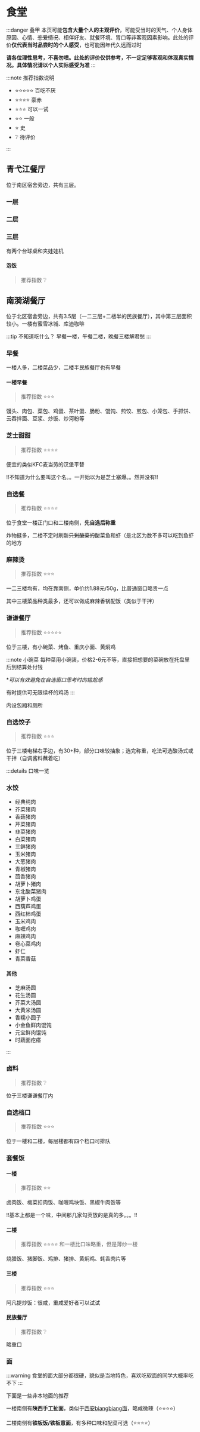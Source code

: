 # 食堂

:::danger 叠甲
本页可能**包含大量个人的主观评价**，可能受当时的天气、个人身体原因、心情、~~恋爱情况~~、相伴好友、就餐环境、胃口等非客观因素影响。此处的评价**仅代表当时品尝时的个人感受**，也可能因年代久远而过时

**请各位理性思考，不喜勿喷。此处的评价仅供参考，不一定足够客观和体现真实情况。具体情况请以个人实际感受为准**
:::

:::note 推荐指数说明

- ⭐⭐⭐⭐⭐ 百吃不厌
- ⭐⭐⭐⭐ 豪赤
- ⭐⭐⭐ 可以一试
- ⭐⭐ 一般
- ⭐ 史
- ❔ 待评价

:::

## 青弋江餐厅

位于南区宿舍旁边，共有三层。

### 一层

### 二层

### 三层

有两个台球桌和夹娃娃机

#### 泡饭

>推荐指数 ❔

## 南漪湖餐厅

位于北区宿舍旁边，共有3.5层（一二三层+二楼半的民族餐厅），其中第三层面积较小。一楼有蜜雪冰城、库迪咖啡

:::tip 不知道吃什么？
早餐一楼，午餐二楼，晚餐三楼解君愁
:::

### 早餐

一楼人多，二楼菜品少，二楼半民族餐厅也有早餐

#### 一楼早餐

>推荐指数 ⭐⭐⭐

馒头、肉包、菜包、鸡蛋、茶叶蛋、肠粉、馄饨、煎饺、煎包、小笼包、手抓饼、云吞拌面、豆浆、炒饭、炒河粉等

### 芝士甜甜

>推荐指数 ⭐⭐⭐⭐

便宜的类似KFC麦当劳的汉堡平替

!!不知道为什么要叫这个名。。一开始以为是芝士塞爆。。然并没有!!

### 自选餐

>推荐指数 ⭐⭐⭐⭐

位于食堂一楼正门口和二楼南侧，**先自选后称重**

炸物挺多，二楼不定时刷新~~只剩酸菜的~~酸菜鱼和虾（是北区为数不多可以吃到鱼虾的地方

### 麻辣烫

>推荐指数 ⭐⭐⭐

一二三楼均有，均在靠南侧，单价约1.88元/50g，比普通窗口略贵一点

其中三楼菜品种类最多，还可以做成麻辣香锅配饭（类似于干拌）

### 谦谦餐厅

>推荐指数 ⭐⭐⭐⭐⭐

位于三楼，有小碗菜、烤鱼、重庆小面、黄焖鸡

:::note 小碗菜
每种菜用小碗装，价格2-6元不等，直接把想要的菜碗放在托盘里后到结算处付钱

*_可以有效避免在自选窗口思考时的尴尬感_

有时提供可无限续杯的鸡汤
:::

内设包厢和厕所

### 自选饺子

>推荐指数 ⭐⭐⭐

位于三楼电梯右手边，有30+种，部分口味较抽象；选完称重，吃法可选酸汤式或干拌（自调酱料蘸着吃）

:::details 口味一览

### 水饺

- 经典纯肉
- 芥菜猪肉
- 香菇猪肉
- 芹菜猪肉
- 韭菜猪肉
- 白菜猪肉
- 三鲜猪肉
- 玉米猪肉
- 大葱猪肉
- 青椒猪肉
- 茴香猪肉
- 胡萝卜猪肉
- 东北酸菜猪肉
- 胡萝卜鸡蛋
- 西葫芦鸡蛋
- 西红柿鸡蛋
- 玉米鸡肉
- 咖喱鸡肉
- 麻辣鸡肉
- 卷心菜鸡肉
- 虾仁
- 青菜香菇

#### 其他

- 芝麻汤圆
- 花生汤圆
- 芥菜大汤圆
- 大黄米汤圆
- 香糯小圆子
- 小金鱼鲜肉馄饨
- 元宝鲜肉馄饨
- 时蔬面疙瘩

:::

### 卤料

>推荐指数 ❔

位于三楼谦谦餐厅内

### 自选档口

>推荐指数 ⭐⭐⭐

位于一楼和二楼，每层楼都有四个档口可排队

### 套餐饭

#### 一楼

>推荐指数 ⭐⭐

卤肉饭、梅菜扣肉饭、咖喱鸡块饭、黑椒牛肉饭等

!!基本上都是一个味，中间那几家勾芡放的是真的多。。。!!

#### 二楼

>推荐指数 ⭐⭐⭐⭐
>和一楼比口味略重，但是薄纱一楼

烧腊饭、猪脚饭、鸡排、猪排、黄焖鸡、蚝香肉片等

#### 三楼

>推荐指数 ⭐⭐⭐

阿凡提炒饭：很咸，重咸爱好者可以试试

#### 民族餐厅

>推荐指数 ❔

略重口

### 面

:::warning
食堂的面大部分都很硬，貌似是当地特色，喜欢吃软面的同学大概率吃不下
:::

下面是一些非本地面的推荐

一楼南侧有**陕西手工扯面**，类似于[西安biangbiang面](https://baike.baidu.com/item/biangbiang%E9%9D%A2/2502712)，略咸微辣（⭐⭐⭐⭐）

二楼南侧有**铁板饭/铁板意面**，有多种口味和配菜可选（⭐⭐⭐⭐）
